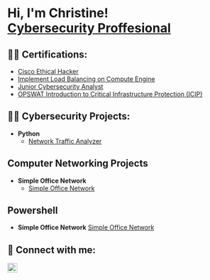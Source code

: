 <h1>Hi, I'm Christine! <br/><a href="https://github.com/WinWin300">Cybersecurity Proffesional</a></a></h1>

<h2>👨‍💻 Certifications:</h2>

  - [Cisco Ethical Hacker](https://www.credly.com/badges/9c5e0956-5e19-4f1f-82e3-49f150356f1a/public_url)
  - [Implement Load Balancing on Compute Engine](https://www.credly.com/badges/c9941523-66c5-479d-abf1-9cc8ca22789a/public_url)
  - [Junior Cybersecurity Analyst](https://www.credly.com/badges/2547bed9-34bf-41a1-9339-b3f0fd3474ca/public_url)
  - [OPSWAT Introduction to Critical Infrastructure Protection (ICIP)](https://www.credly.com/badges/6bb65270-c652-49e1-8a5e-4bc47e8336b6/public_url)
  
<h2>👨‍💻 Cybersecurity Projects:</h2>

- <b>Python</b>
  - [Network Traffic Analyzer](https://github.com/WinWin300/Network-Traffic-Analyzer)

<h2>Computer Networking Projects</h2>

- <b>Simple Office Network</b>
  - [Simple Office Network](https://github.com/WinWin300/Simple-Office-Network/blob/main/README.md)
  
<h2>Powershell</h2>

- <b>Simple Office Network</b>
  [Simple Office Network](https://github.com/WinWin300/Simple-Office-Network/blob/main/README.md)

<h2> 🤳 Connect with me:</h2>

[<img align="left" alt="JoshMadakor | LinkedIn" width="22px" src="https://cdn.jsdelivr.net/npm/simple-icons@v3/icons/linkedin.svg" />][linkedin]

[linkedin]: https://linkedin.com/christine-a-0565641a0


<!--
**joshmadakor1/joshmadakor1** is a ✨ _special_ ✨ repository because its `README.md` (this file) appears on your GitHub profile.

Here are some ideas to get you started:

- 🔭 I’m currently working on ...
- 🌱 I’m currently learning ...
- 👯 I’m looking to collaborate on ...
- 🤔 I’m looking for help with ...
- 💬 Ask me about ...
- 📫 How to reach me: ...
- 😄 Pronouns: ...
- ⚡ Fun fact: ...
-->
